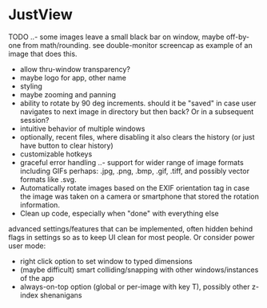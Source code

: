 # JustView

TODO
..- some images leave a small black bar on window, maybe off-by-one from math/rounding. see double-monitor screencap as example of an image that does this.
- allow thru-window transparency?
- maybe logo for app, other name
- styling
- maybe zooming and panning
- ability to rotate by 90 deg increments. should it be "saved" in case user navigates to next image in directory but then back? Or in a subsequent session?
- intuitive behavior of multiple windows
- optionally, recent files, where disabling it also clears the history (or just have button to clear history)
- customizable hotkeys
- graceful error handling
..- support for wider range of image formats including GIFs perhaps: .jpg, .png, .bmp, .gif, .tiff, and possibly vector formats like .svg.
- Automatically rotate images based on the EXIF orientation tag in case the image was taken on a camera or smartphone that stored the rotation information.
- Clean up code, especially when "done" with everything else

advanced settings/features that can be implemented, often hidden behind flags in settings so as to keep UI clean for most people. Or consider power user mode:
- right click option to set window to typed dimensions
- (maybe difficult) smart colliding/snapping with other windows/instances of the app
- always-on-top option (global or per-image with key T), possibly other z-index shenanigans